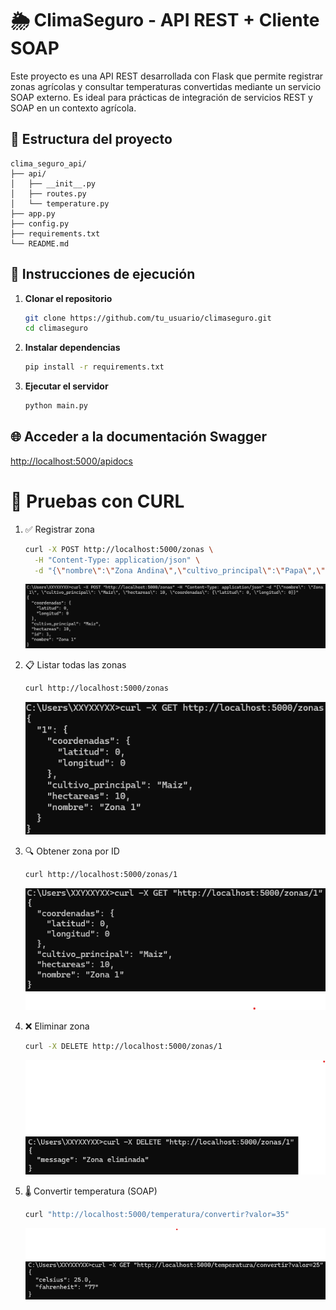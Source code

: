 # 🌦️ ClimaSeguro - API REST + Cliente SOAP

Este proyecto es una API REST desarrollada con Flask que permite registrar zonas agrícolas y consultar temperaturas convertidas mediante un servicio SOAP externo. Es ideal para prácticas de integración de servicios REST y SOAP en un contexto agrícola.

## 📁 Estructura del proyecto

```text
clima_seguro_api/
├── api/
│   ├── __init__.py
│   ├── routes.py
│   └── temperature.py
├── app.py
├── config.py
├── requirements.txt
└── README.md
```


## 🚀 Instrucciones de ejecución

1. **Clonar el repositorio**  
   ```bash
   git clone https://github.com/tu_usuario/climaseguro.git
   cd climaseguro

2. **Instalar dependencias**
   ```bash
   pip install -r requirements.txt

3. **Ejecutar el servidor**
   ```bash
   python main.py

## 🌐 Acceder a la documentación Swagger

[http://localhost:5000/apidocs](http://localhost:5000/apidocs)

# 🔁 Pruebas con CURL

1. ✅ Registrar zona
   ```bash
   curl -X POST http://localhost:5000/zonas \
     -H "Content-Type: application/json" \
     -d "{\"nombre\":\"Zona Andina\",\"cultivo_principal\":\"Papa\",\"hectareas\":120,\"coordenadas\":{\"latitud\":-2.15,\"longitud\":-78.5}}"
   ```
   ![POST](img/POST.png)
   
2. 📋 Listar todas las zonas
   ```bash
   curl http://localhost:5000/zonas
   ```
   ![GET](img/GETZonas.png)

3. 🔍 Obtener zona por ID
   ```bash
   curl http://localhost:5000/zonas/1
   ```
   ![GET](img/GETZonasID.png)

4. ❌ Eliminar zona
   ```bash
   curl -X DELETE http://localhost:5000/zonas/1
   ```
   ![DELETE](img/DELETE.png)

5. 🌡️ Convertir temperatura (SOAP)
   ```bash
   curl "http://localhost:5000/temperatura/convertir?valor=35"
   ```
   ![SOAP](img/SOAP.png)
